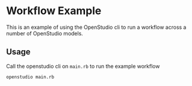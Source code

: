 # Workflow Example

This is an example of using the OpenStudio cli to run a workflow across a number of OpenStudio models.

## Usage
Call the openstudio cli on `main.rb` to run the example workflow

```
openstudio main.rb
```
